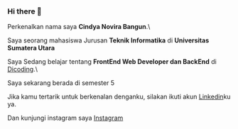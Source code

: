 ### Hi there 👋

Perkenalkan nama saya **Cindya Novira Bangun**.\

Saya seorang mahasiswa Jurusan **Teknik Informatika** di **Universitas Sumatera Utara**

Saya Sedang belajar tentang **FrontEnd Web Developer dan BackEnd** di [Dicoding](https://www.dicoding.com/).\

Saya sekarang berada di semester 5

Jika kamu tertarik untuk berkenalan denganku, silakan ikuti akun [Linkedin](https://www.linkedin.com/in/cindya-novira-bangun-05b33427a/)ku ya.

Dan kunjungi instagram saya  [Instagram](https://www.instagram.com/cindyabangun07/?hl=id)
